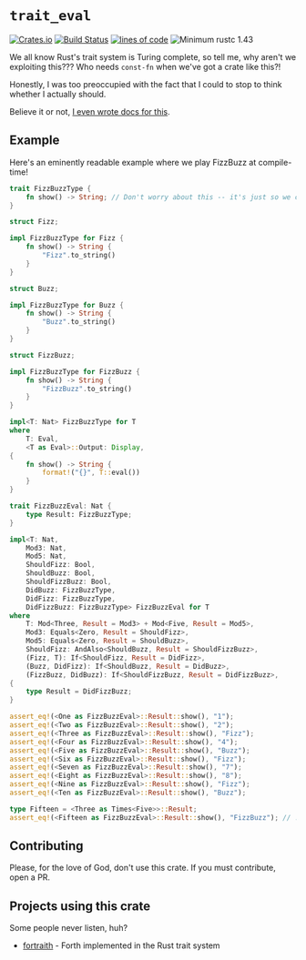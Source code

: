 # `trait_eval`

[![Crates.io](https://img.shields.io/crates/v/trait_eval.svg?style=plastic)](https://crates.io/crates/trait_eval)
[![Build Status](https://travis-ci.org/doctorn/trait-eval.svg?branch=master)](https://travis-ci.org/doctorn/trait-eval)
[![lines of code](https://tokei.rs/b1/github/doctorn/trait-eval)](https://github.com/Aaronepower/tokei)
![Minimum rustc 1.43](https://img.shields.io/badge/rustc-1.43+-brightgreen.svg)

We all know Rust's trait system is Turing complete, so tell me, why aren't we exploiting this??? Who needs `const-fn` when we've got a crate like this?!

Honestly, I was too preoccupied with the fact that I could to stop to think whether I actually should.

Believe it or not, [I even wrote docs for this](https://docs.rs/trait_eval/).

## Example

Here's an eminently readable example where we play FizzBuzz at compile-time!

```rust
trait FizzBuzzType {
    fn show() -> String; // Don't worry about this -- it's just so we can print the result
}

struct Fizz;

impl FizzBuzzType for Fizz {
    fn show() -> String {
        "Fizz".to_string()
    }
}

struct Buzz;

impl FizzBuzzType for Buzz {
    fn show() -> String {
        "Buzz".to_string()
    }
}

struct FizzBuzz;

impl FizzBuzzType for FizzBuzz {
    fn show() -> String {
        "FizzBuzz".to_string()
    }
}

impl<T: Nat> FizzBuzzType for T
where
    T: Eval,
    <T as Eval>::Output: Display,
{
    fn show() -> String {
        format!("{}", T::eval())
    }
}

trait FizzBuzzEval: Nat {
    type Result: FizzBuzzType;
}

impl<T: Nat,
    Mod3: Nat,
    Mod5: Nat,
    ShouldFizz: Bool,
    ShouldBuzz: Bool,
    ShouldFizzBuzz: Bool,
    DidBuzz: FizzBuzzType,
    DidFizz: FizzBuzzType,
    DidFizzBuzz: FizzBuzzType> FizzBuzzEval for T
where
    T: Mod<Three, Result = Mod3> + Mod<Five, Result = Mod5>,
    Mod3: Equals<Zero, Result = ShouldFizz>,
    Mod5: Equals<Zero, Result = ShouldBuzz>,
    ShouldFizz: AndAlso<ShouldBuzz, Result = ShouldFizzBuzz>,
    (Fizz, T): If<ShouldFizz, Result = DidFizz>,
    (Buzz, DidFizz): If<ShouldBuzz, Result = DidBuzz>,
    (FizzBuzz, DidBuzz): If<ShouldFizzBuzz, Result = DidFizzBuzz>,
{
    type Result = DidFizzBuzz;
}

assert_eq!(<One as FizzBuzzEval>::Result::show(), "1");
assert_eq!(<Two as FizzBuzzEval>::Result::show(), "2");
assert_eq!(<Three as FizzBuzzEval>::Result::show(), "Fizz");
assert_eq!(<Four as FizzBuzzEval>::Result::show(), "4");
assert_eq!(<Five as FizzBuzzEval>::Result::show(), "Buzz");
assert_eq!(<Six as FizzBuzzEval>::Result::show(), "Fizz");
assert_eq!(<Seven as FizzBuzzEval>::Result::show(), "7");
assert_eq!(<Eight as FizzBuzzEval>::Result::show(), "8");
assert_eq!(<Nine as FizzBuzzEval>::Result::show(), "Fizz");
assert_eq!(<Ten as FizzBuzzEval>::Result::show(), "Buzz");

type Fifteen = <Three as Times<Five>>::Result;
assert_eq!(<Fifteen as FizzBuzzEval>::Result::show(), "FizzBuzz"); // !!!
```

## Contributing

Please, for the love of God, don't use this crate. If you must contribute, open a PR.

## Projects using this crate

Some people never listen, huh?
 - [fortraith](https://github.com/Ashymad/fortraith) - Forth implemented in the Rust trait system
